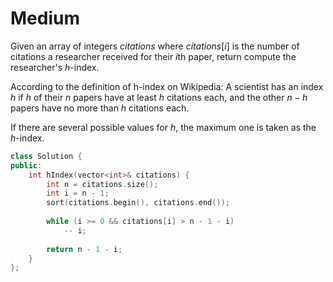# Medium

Given an array of integers $citations$ where $citations[i]$ is the number of citations a researcher received for their $i$th paper, return compute the researcher's $h$-index.

According to the definition of h-index on Wikipedia: A scientist has an index $h$ if $h$ of their $n$ papers have at least $h$ citations each, and the other $n − h$ papers have no more than $h$ citations each.

If there are several possible values for $h$, the maximum one is taken as the $h$-index.

```cpp
class Solution {
public:
    int hIndex(vector<int>& citations) {
        int n = citations.size();
        int i = n - 1;
        sort(citations.begin(), citations.end());
        
        while (i >= 0 && citations[i] > n - 1 - i)
            -- i;
        
        return n - 1 - i;
    }
};
```
